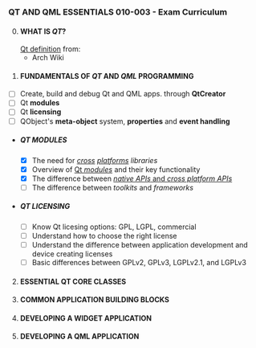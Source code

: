### QT AND QML ESSENTIALS 010-003 - Exam Curriculum
0. #### WHAT IS *QT*?
	[Qt definition](definition.md) from:
	- Arch Wiki
1. #### FUNDAMENTALS OF *QT* AND *QML* PROGRAMMING
- [ ] Create, build and debug Qt and QML apps. through **QtCreator**
- [ ] Qt **modules**
- [ ] Qt **licensing**
- [ ] QObject's **meta-object** system, **properties** and **event handling**

* ##### QT MODULES
    - [x] The need for *[cross](cross_platform.md) [platforms](supported_platforms.md) libraries*
    - [x] Overview of [Qt *modules*](modules.md) and their key functionality
    - [x] The difference between [*native APIs* and *cross platform APIs*](cross_platform.md#cross-platform-vs-native-apis)
    - [ ] The difference between *toolkits* and *frameworks*

* ##### QT LICENSING
    - [ ] Know Qt licesing options: GPL, LGPL, commercial
    - [ ] Understand how to choose the right license
    - [ ] Understand the difference between application development and device creating licenses
    - [ ] Basic differences between GPLv2, GPLv3, LGPLv2.1, and LGPLv3

2. #### ESSENTIAL QT CORE CLASSES

3. #### COMMON APPLICATION BUILDING BLOCKS

4. #### DEVELOPING A WIDGET APPLICATION

5. #### DEVELOPING A QML APPLICATION